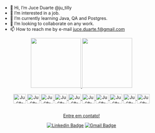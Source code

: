 - 👋 Hi, I’m Juce Duarte @ju_tilly
- 👀 I’m interested in a job.
- 🌱 I’m currently learning Java, QA and Postgres.
- 💞️ I’m looking to collaborate on any work.
- 📫 How to reach me by e-mail juce.duarte.f@gmail.com

<div align="center">
  <a href="https://github.com/ju-tilly">
  <img height="160em" src="https://github-readme-stats.vercel.app/api?username=ju-tilly&show_icons=true&theme=radical&include_all_commits=true&count_private=true"/>
  <img height="160em" src="https://github-readme-stats.vercel.app/api/top-langs/?username=ju-tilly&layout=compact&langs_count=7&theme=radical"/>
</div>
 
<div style="display: inline_block" align="center"><br>
  <img align="center" alt="Juce-Java" height="30" width="40" src="https://cdn.jsdelivr.net/gh/devicons/devicon/icons/java/java-original.svg" />
  <img align="center" alt="Juce-Spring" height="30" width="40" src="https://cdn.jsdelivr.net/gh/devicons/devicon/icons/spring/spring-original.svg" />
  <img align="center" alt="Juce-Postgres" height="30" width="40" src="https://cdn.jsdelivr.net/gh/devicons/devicon/icons/postgresql/postgresql-original.svg" />
  <img align="center" alt="Juce-HTML" height="30" width="40" src="https://cdn.jsdelivr.net/gh/devicons/devicon/icons/html5/html5-original.svg" />
  <img align="center" alt="Juce-CSS" height="30" width="40" src="https://cdn.jsdelivr.net/gh/devicons/devicon/icons/css3/css3-original.svg" />
  <img align="center" alt="Juce-JS" height="30" width="40" src="https://cdn.jsdelivr.net/gh/devicons/devicon/icons/javascript/javascript-original.svg" />
  <img align="center" alt="Juce-Photoshop" height="30" width="40" src="https://cdn.jsdelivr.net/gh/devicons/devicon/icons/photoshop/photoshop-plain.svg" />
  <img align="center" alt="Juce-Wordpress" height="30" width="40" src="https://cdn.jsdelivr.net/gh/devicons/devicon/icons/wordpress/wordpress-plain.svg" />
  <img align="center" alt="Juce-VSCode" height="30" width="40" src="https://cdn.jsdelivr.net/gh/devicons/devicon/icons/vscode/vscode-original.svg" />
  <img align="center" alt="Juce-Intellij" height="30" width="40" src="https://cdn.jsdelivr.net/gh/devicons/devicon/icons/intellij/intellij-original.svg" />
</div>

<div align="center"><br>
  
  Entre em contato!
  
  [![Linkedin Badge](https://img.shields.io/badge/-Juce_Duarte-blue?style=flat-square&logo=Linkedin&logoColor=white&link=https://www.linkedin.com/in/jucelaine-duarte-a70126125/)](https://www.linkedin.com/in/jucelaine-duarte-a70126125/)
  [![Gmail Badge](https://img.shields.io/badge/-juce.duarte.f@gmail.com-c14438?style=flat-square&logo=Gmail&logoColor=white&link=mailto:juce.duarte.f@gmail.com)](mailto:juce.duarte.f@gmail.com)
</div>
  
<!---
ju-tilly/ju-tilly is a ✨ special ✨ repository because its `README.md` (this file) appears on your GitHub profile.
You can click the Preview link to take a look at your changes.
--->
